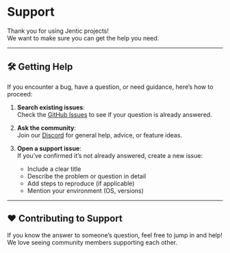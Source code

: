 # Support

Thank you for using Jentic projects!  
We want to make sure you can get the help you need.

---

## 🛠 Getting Help

If you encounter a bug, have a question, or need guidance, here’s how to proceed:

1. **Search existing issues**:  
   Check the [GitHub Issues](https://github.com/search?q=user%3Ajentic&type=issues&ref=advsearch) to see if your question is already answered.

2. **Ask the community**:  
   Join our [Discord](https://discord.gg/yrxmDZWMqB) for general help, advice, or feature ideas.

3. **Open a support issue**:  
   If you’ve confirmed it’s not already answered, create a new issue:
   - Include a clear title
   - Describe the problem or question in detail
   - Add steps to reproduce (if applicable)
   - Mention your environment (OS, versions)

---

## ❤️ Contributing to Support

If you know the answer to someone’s question, feel free to jump in and help!  
We love seeing community members supporting each other.